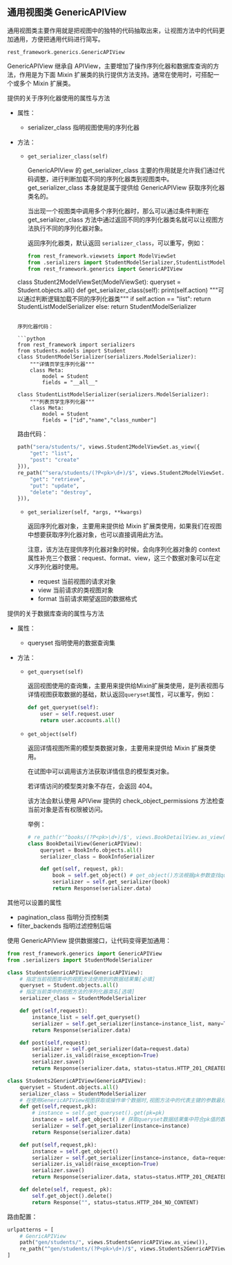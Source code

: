 ## 通用视图类 GenericAPIView

通用视图类主要作用就是把视图中的独特的代码抽取出来，让视图方法中的代码更加通用，方便把通用代码进行简写。

```
rest_framework.generics.GenericAPIView
```

GenericAPIView 继承自 APIView，主要增加了操作序列化器和数据库查询的方法，作用是为下面 Mixin 扩展类的执行提供方法支持。通常在使用时，可搭配一个或多个 Mixin 扩展类。

提供的关于序列化器使用的属性与方法

- 属性：

  - serializer_class 指明视图使用的序列化器

- 方法：

  - `get_serializer_class(self)`

    GenericAPIView 的 get_serializer_class 主要的作用就是允许我们通过代码调整，进行判断加载不同的序列化器类到视图类中。get_serializer_class 本身就是属于提供给 GenericAPIView 获取序列化器类名的。

    当出现一个视图类中调用多个序列化器时，那么可以通过条件判断在 get_serializer_class 方法中通过返回不同的序列化器类名就可以让视图方法执行不同的序列化器对象。

    返回序列化器类，默认返回 `serializer_class`，可以重写，例如：
  
    ```python
    from rest_framework.viewsets import ModelViewSet
    from .serializers import StudentModelSerializer,StudentListModelSerializer
    from rest_framework.generics import GenericAPIView
  class Student2ModelViewSet(ModelViewSet):
        queryset = Student.objects.all()
      def get_serializer_class(self):
            print(self.action)
          """可以通过判断逻辑加载不同的序列化器类"""
            if self.action == "list":
              return StudentListModelSerializer
            else:
                return StudentModelSerializer
    ```
  
    序列化器代码：
  
    ```python
    from rest_framework import serializers
    from students.models import Student
    class StudentModelSerializer(serializers.ModelSerializer):
        """详情页学生序列化器"""
        class Meta:
            model = Student
            fields = "__all__"
    
    class StudentListModelSerializer(serializers.ModelSerializer):
        """列表页学生序列化器"""
        class Meta:
            model = Student
            fields = ["id","name","class_number"]
    ```
  
    路由代码：
  
    ```python
    path("sera/students/", views.Student2ModelViewSet.as_view({
        "get": "list",
        "post": "create"
    })),
    re_path("^sera/students/(?P<pk>\d+)/$", views.Student2ModelViewSet.as_view({
        "get": "retrieve",
        "put": "update",
        "delete": "destroy",
    })),
    ```
  
  - `get_serializer(self, *args, **kwargs)`
  
    返回序列化器对象，主要用来提供给 Mixin 扩展类使用，如果我们在视图中想要获取序列化器对象，也可以直接调用此方法。
  
    注意，该方法在提供序列化器对象的时候，会向序列化器对象的 context 属性补充三个数据：request、format、view，这三个数据对象可以在定义序列化器时使用。
  
    - request 当前视图的请求对象
    - view 当前请求的类视图对象
    - format 当前请求期望返回的数据格式

提供的关于数据库查询的属性与方法

- 属性：

  - queryset 指明使用的数据查询集

- 方法：

  - `get_queryset(self)`

    返回视图使用的查询集，主要用来提供给Mixin扩展类使用，是列表视图与详情视图获取数据的基础，默认返回`queryset`属性，可以重写，例如：

    ```python
    def get_queryset(self):
        user = self.request.user
        return user.accounts.all()
    ```

  - `get_object(self)`

    返回详情视图所需的模型类数据对象，主要用来提供给 Mixin 扩展类使用。

    在试图中可以调用该方法获取详情信息的模型类对象。

    若详情访问的模型类对象不存在，会返回 404。

    该方法会默认使用 APIView 提供的 check_object_permissions 方法检查当前对象是否有权限被访问。

    举例：

    ```python
    # re_path(r'^books/(?P<pk>\d+)/$', views.BookDetailView.as_view()),
    class BookDetailView(GenericAPIView):
        queryset = BookInfo.objects.all()
        serializer_class = BookInfoSerializer
    
        def get(self, request, pk):
            book = self.get_object() # get_object()方法根据pk参数查找queryset中的数据对象
            serializer = self.get_serializer(book)
            return Response(serializer.data)
    ```

其他可以设置的属性

- pagination_class 指明分页控制类
- filter_backends 指明过滤控制后端

使用 GenericAPIView 提供数据接口，让代码变得更加通用：

```python
from rest_framework.generics import GenericAPIView
from .serializers import StudentModelSerializer

class StudentsGenricAPIView(GenericAPIView):
    # 指定当前视图类中的视图方法使用到的数据结果集[必填]
    queryset = Student.objects.all()
    # 指定当前类中的视图方法的序列化器类名[选填]
    serializer_class = StudentModelSerializer

    def get(self,request):
        instance_list = self.get_queryset()
        serializer = self.get_serializer(instance=instance_list, many=True)
        return Response(serializer.data)

    def post(self,request):
        serializer = self.get_serializer(data=request.data)
        serializer.is_valid(raise_exception=True)
        serializer.save()
        return Response(serializer.data, status=status.HTTP_201_CREATED)

class Students2GenricAPIView(GenericAPIView):
    queryset = Student.objects.all()
    serializer_class = StudentModelSerializer
    # 在使用GenericAPIView视图获取或操作单个数据时,视图方法中的代表主键的参数最好是pk
    def get(self,request,pk):
        # instance = self.get_queryset().get(pk=pk)
        instance = self.get_object() # 获取queryset数据结果集中符合pk值的数据
        serializer = self.get_serializer(instance=instance)
        return Response(serializer.data)

    def put(self,request,pk):
        instance = self.get_object()
        serializer = self.get_serializer(instance=instance, data=request.data)
        serializer.is_valid(raise_exception=True)
        serializer.save()
        return Response(serializer.data, status=status.HTTP_201_CREATED)

    def delete(self, request, pk):
        self.get_object().delete()
        return Response("", status=status.HTTP_204_NO_CONTENT)
```

路由配置：

```python
urlpatterns = [
    # GenricAPIView
    path("gen/students/", views.StudentsGenricAPIView.as_view()),
    re_path("^gen/students/(?P<pk>\d+)/$", views.Students2GenricAPIView.as_view()),
]
```

